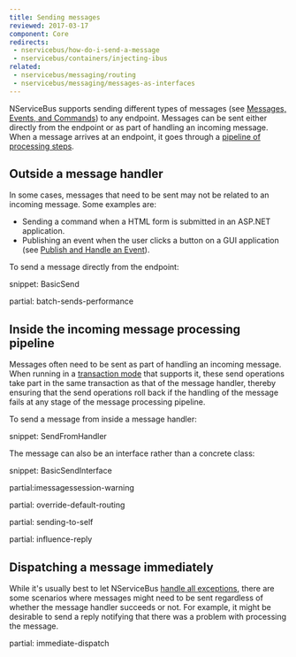 ```yaml
---
title: Sending messages
reviewed: 2017-03-17
component: Core
redirects:
 - nservicebus/how-do-i-send-a-message
 - nservicebus/containers/injecting-ibus
related:
 - nservicebus/messaging/routing
 - nservicebus/messaging/messages-as-interfaces
---
```


NServiceBus supports sending different types of messages (see [Messages, Events, and Commands](messages-events-commands.md)) to any endpoint. Messages can be sent either directly from the endpoint or as part of handling an incoming message. When a message arrives at an endpoint, it goes through a [pipeline of processing steps](/nservicebus/pipeline/).


## Outside a message handler

In some cases, messages that need to be sent may not be related to an incoming message. Some examples are:

 * Sending a command when a HTML form is submitted in an ASP.NET application.
 * Publishing an event when the user clicks a button on a GUI application (see [Publish and Handle an Event](publish-subscribe/publish-handle-event.md)).

To send a message directly from the endpoint:

snippet: BasicSend

partial: batch-sends-performance


## Inside the incoming message processing pipeline

Messages often need to be sent as part of handling an incoming message. When running in a [transaction mode](/nservicebus/transports/transactions.md) that supports it, these send operations take part in the same transaction as that of the message handler, thereby ensuring that the send operations roll back if the handling of the message fails at any stage of the message processing pipeline.

To send a message from inside a message handler:

snippet: SendFromHandler

The message can also be an interface rather than a concrete class:

snippet: BasicSendInterface

partial:imessagessession-warning


partial: override-default-routing


partial: sending-to-self


partial: influence-reply


## Dispatching a message immediately

While it's usually best to let NServiceBus [handle all exceptions](/nservicebus/recoverability/), there are some scenarios where messages might need to be sent regardless of whether the message handler succeeds or not. For example, it might be desirable to send a reply notifying that there was a problem with processing the message.

partial: immediate-dispatch
